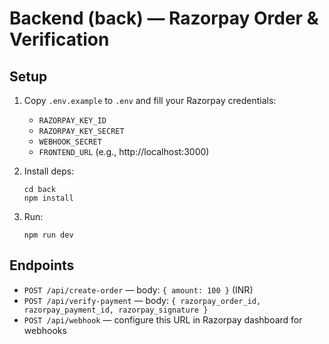 # Backend (back) — Razorpay Order & Verification

## Setup
1. Copy `.env.example` to `.env` and fill your Razorpay credentials:
   - `RAZORPAY_KEY_ID`
   - `RAZORPAY_KEY_SECRET`
   - `WEBHOOK_SECRET`
   - `FRONTEND_URL` (e.g., http://localhost:3000)

2. Install deps:
   ```
   cd back
   npm install
   ```

3. Run:
   ```
   npm run dev
   ```

## Endpoints
- `POST /api/create-order` — body: `{ amount: 100 }` (INR)
- `POST /api/verify-payment` — body: `{ razorpay_order_id, razorpay_payment_id, razorpay_signature }`
- `POST /api/webhook` — configure this URL in Razorpay dashboard for webhooks
